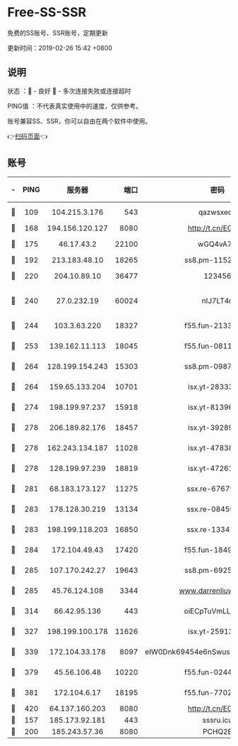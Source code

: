 # Free-SS-SSR

免费的SS账号、SSR账号，定期更新

更新时间：2019-02-26 15:42 +0800

## 说明

状态     ：🙂 - 良好 🙁 - 多次连接失败或连接超时

PING值   ：不代表真实使用中的速度，仅供参考。

账号兼容SS、SSR，你可以自由在两个软件中使用。

👉[扫码页面](https://liesauer.github.io/free-ss-ssr.github.io/)👈

## 账号

|-|PING|服务器|端口|密码|加密方式|区域|
|:----:|:----:|:-----:|-----:|:----:|:----:|:----:|
|🙂|109|104.215.3.176|543|qazwsxedc|aes-256-gcm|JP|
|🙂|168|194.156.120.127|8080|http://t.cn/EGJIyrl|rc4-md5|RU|
|🙂|175|46.17.43.2|22100|wGQ4vA7D|aes-256-gcm|RU|
|🙂|192|213.183.48.10|18265|ss8.pm-11524914|rc4-md5|RU|
|🙂|220|204.10.89.10|36477|123456|aes-256-cfb|US|
|🙂|240|27.0.232.19|60024|nIJ7LT4n|xchacha20-ietf-poly1305|HK|
|🙂|244|103.3.63.220|18327|f55.fun-21337727|aes-256-cfb|SG|
|🙂|253|139.162.11.113|18045|f55.fun-08116553|aes-256-cfb|SG|
|🙂|264|128.199.154.243|15303|ss8.pm-09872872|aes-256-cfb|SG|
|🙂|264|159.65.133.204|10701|isx.yt-28333827|aes-256-cfb|SG|
|🙂|274|198.199.97.237|15918|isx.yt-81396209|aes-256-cfb|US|
|🙂|278|206.189.82.176|18457|isx.yt-39289434|aes-256-cfb|SG|
|🙂|278|162.243.134.187|11028|isx.yt-47838069|aes-256-cfb|US|
|🙂|278|128.199.97.239|18819|isx.yt-47261085|aes-256-cfb|SG|
|🙂|281|68.183.173.127|11275|ssx.re-67679470|aes-256-cfb|US|
|🙂|283|178.128.30.219|13134|ssx.re-08456278|aes-256-cfb|SG|
|🙂|283|198.199.118.203|16850|ssx.re-13347864|aes-256-cfb|US|
|🙂|284|172.104.49.43|17420|f55.fun-18495556|aes-256-cfb|SG|
|🙂|285|107.170.242.27|19643|ss8.pm-69252395|aes-256-cfb|US|
|🙂|285|45.76.124.108|3344|www.darrenliuwei.com|aes-256-cfb|AU|
|🙂|314|66.42.95.136|443|oiECpTuVmLLxk4Ts|aes-256-cfb|US|
|🙂|327|198.199.100.178|11626|isx.yt-25913168|aes-256-cfb|US|
|🙂|339|172.104.33.178|8097|eIW0Dnk69454e6nSwuspv9DmS201tQ0D|aes-256-cfb|SG|
|🙂|379|45.56.106.48|10220|f55.fun-02447573|aes-256-cfb|US|
|🙂|381|172.104.6.17|18195|f55.fun-77023354|aes-256-cfb|US|
|🙂|420|64.137.160.203|8080|http://t.cn/EGJIyrl|rc4-md5|CA|
|🙂|157|185.173.92.181|443|sssru.icu|rc4-md5|RU|
|🙁|200|185.243.57.36|8080|PCHQ2E|rc4-md5|US|
